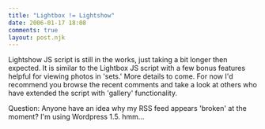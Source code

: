 ```yaml
---
title: "Lightbox != Lightshow"
date: 2006-01-17 18:08
comments: true
layout: post.njk
---
```

Lightshow JS script is still in the works, just taking a bit longer then expected.  It is similar to the Lightbox JS script with a few bonus features helpful for viewing photos in 'sets.' More details to come. For now I'd recommend you browse the recent comments and take a look at others who have extended the script with 'gallery' functionality.

Question: Anyone have an idea why my RSS feed appears 'broken' at the moment? I'm using Wordpress 1.5. hmm...
